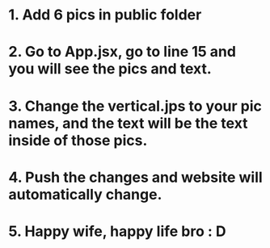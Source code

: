# 1. Add 6 pics in public folder
# 2. Go to App.jsx, go to line 15 and you will see the pics and text.
# 3. Change the vertical.jps to your pic names, and the text will be the text inside of those pics.
# 4. Push the changes and website will automatically change.
# 5. Happy wife, happy life bro : D
